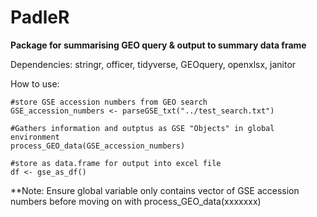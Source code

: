 # PadleR
**Package for summarising GEO query & output to summary data frame**

Dependencies: stringr, officer, tidyverse, GEOquery, openxlsx, janitor

How to use:
```
#store GSE accession numbers from GEO search
GSE_accession_numbers <- parseGSE_txt("../test_search.txt")

#Gathers information and outptus as GSE "Objects" in global environment
process_GEO_data(GSE_accession_numbers)

#store as data.frame for output into excel file
df <- gse_as_df()
```

**Note: Ensure global variable only contains vector of GSE accession numbers before moving on with process_GEO_data(xxxxxxx)
